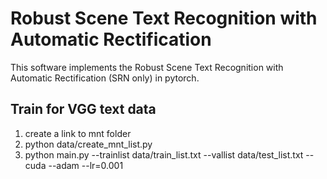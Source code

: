 Robust Scene Text Recognition with Automatic Rectification
======================================

This software implements the Robust Scene Text Recognition with Automatic Rectification (SRN only) in pytorch.

Train for VGG text data
--------------
1. create a link to mnt folder
2. python data/create_mnt_list.py
3. python main.py --trainlist data/train_list.txt --vallist data/test_list.txt --cuda --adam --lr=0.001
